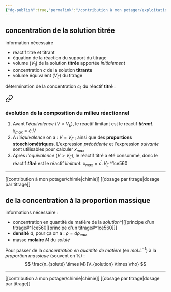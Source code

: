 ```yaml
---
{"dg-publish":true,"permalink":"/contribution à mon potager/exploitation d'un titrage/"}
---
```


## concentration de la solution titrée
information nécessaire
- réactif titré et titrant
- équation de la réaction du support du titrage
- volume ($V_{1}$) de la solution **titrée** apportée *initialement*
- concentration $c$ de la solution **titrante**
- volume équivalent ($V_{E}$) du titrage

détermination de la concentration $c_{1}$ du réactif **titré** :

<div class="transclusion internal-embed is-loaded"><a class="markdown-embed-link" href="/contribution-a-mon-potager/principe-d-un-titrage/#evolution-de-la-composition-du-milieu-reactionnel" aria-label="Open link"><svg xmlns="http://www.w3.org/2000/svg" width="24" height="24" viewBox="0 0 24 24" fill="none" stroke="currentColor" stroke-width="2" stroke-linecap="round" stroke-linejoin="round" class="svg-icon lucide-link"><path d="M10 13a5 5 0 0 0 7.54.54l3-3a5 5 0 0 0-7.07-7.07l-1.72 1.71"></path><path d="M14 11a5 5 0 0 0-7.54-.54l-3 3a5 5 0 0 0 7.07 7.07l1.71-1.71"></path></svg></a><div class="markdown-embed">



### évolution de la composition du milieu réactionnel
1. Avant *l'équivalence* ($V<V_{E}$), le réactif limitant est le réactif ***titrant***. $x_{max}=c.V$
2. A *l'équivalence* on a : $V=V_{E}$ ; ainsi que des **proportions stoechiométriques**. L'expression *précédente* et l'expression *suivante* sont utilisables pour calculer $x_{max}$
3. Après *l'équivalence* ($V>V_{E}$), le réactif titré a été consommé, donc le réactif ***titré*** est le réactif *limitant*. $x_{max}=c^{'}.V_{E}$ ^1ce560

---
[[contribution à mon potager/chimie\|chimie]]
[[dosage par titrage\|dosage par titrage]]

</div></div>

## de la concentration à la proportion massique
informations nécessaire :
- concentration en quantité de matière de la *solution*^[[[principe d'un titrage#^1ce560\|[principe d'un titrage#^1ce560]]]
- **densité** $d$, pour ça on a : $\rho=d\rho_{eau}$
- masse **molaire** $M$ du *soluté*

Pour passer de la *concentration en quantité de matière* (en $mol.L^{-1}$) à la *proportion massique* (souvent en %) :
$$
\frac{n_{soluté} \times M}{V_{solution} \times \rho}
$$

---
[[contribution à mon potager/chimie\|chimie]]
[[dosage par titrage\|dosage par titrage]]